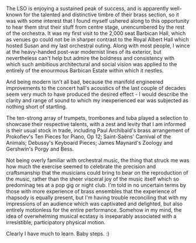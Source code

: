 <!--
.. title: London Symphony Orchestra's Brass Ensemble
.. slug: london-symphony-orchestras-brass-ensemble
.. date: 2007-03-19 23:59:37-05:00
.. tags: media,shows
.. type: text
-->


The LSO is enjoying a sustained peak of success, and is apparently
well-known for the talented and distinctive timbre of their brass
section, so it was with some interest that I found myself ushered along
to this opportunity to hear them strut their stuff from centre stage,
unencumbered by the rest of the orchestra. It was my first visit to the
2,000 seat Barbican Hall, which as venues go could not be in sharper
contrast to the Royal Albert Hall which hosted Susan and my last
orchestral outing. Along with most people, I wince at the heavy-handed
post-war modernist lines of its exterior, but nevertheless can't help
but admire the boldness and consistency with which such ambitious
architectural and social vision was applied to the entirely of the
enourmous Barbican Estate within which it nestles.

And being modern isn't all bad, because the manifold engineered
improvements to the concert hall's acoustics of the last couple of
decades seem very much to have produced the desired effect - I would
describe the clarity and range of sound to which my inexperienced ear
was subjected as nothing short of startling.

The ten-strong array of trumpets, trombones and tuba played a selection
to showcase their respective talents, with a zest and levity that I am
informed is their usual stock in trade, including Paul Archibald's brass
arrangement of Prokofiev's Ten Pieces for Piano, Op 12; Saint-Saëns'
Carnival of the Animals; Debussy's Keyboard Pieces; James Maynard's
Zoology and Gershwin's Porgy and Bess.

Not being overly familiar with orchestral music, the thing that struck
me was how much the exercise seemed to celebrate the precision and
craftsmanship that the musicians could bring to bear on the reproduction
of the music, rather than the sheer visceral joy of the music itself
which so predominag tes at a pop gig or night club. I'm told in no
uncertain terms by those with more experience of brass ensembles that
the experience of rhapsody is equally present, but I'm having trouble
reconciling that with my impressions of an audience which was captivated
and delighted, but also entirely motionless for the entire performance.
Somehow in my mind, the idea of overwhelming musical ecstasy is
inseparably associated with a irresistible, participatory physical
motion.

Clearly I have much to learn. Baby steps. :)
